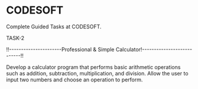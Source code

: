 # CODESOFT
Complete Guided Tasks at CODESOFT.

TASK-2

!!----------------------Professional & Simple Calculator!---------------------------!!

Develop a calculator program that performs basic arithmetic
operations such as addition, subtraction, multiplication, and
division. Allow the user to input two numbers and choose an
operation to perform.

